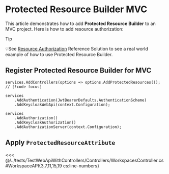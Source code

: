 # Protected Resource Builder MVC

This article demonstrates how to add **Protected Resource Builder** to an MVC project. Here is how to add resource authorization:

> [!TIP]
> 💡See [Resource Authorization](/examples/resource-authorization) Reference Solution to see a real world example of how to use Protected Resource Builder.

## Register Protected Resource Builder for MVC

```csharp:line-numbers
services.AddControllers(options => options.AddProtectedResources()); // [!code focus]

services
    .AddAuthentication(JwtBearerDefaults.AuthenticationScheme)
    .AddKeycloakWebApi(context.Configuration);

services
    .AddAuthorization()
    .AddKeycloakAuthorization()
    .AddAuthorizationServer(context.Configuration);
```

## Apply `ProtectedResourceAttribute`

<<< @/../tests/TestWebApiWithControllers/Controllers/WorkspacesController.cs#WorkspaceAPI{3,7,11,15,19 cs:line-numbers}
